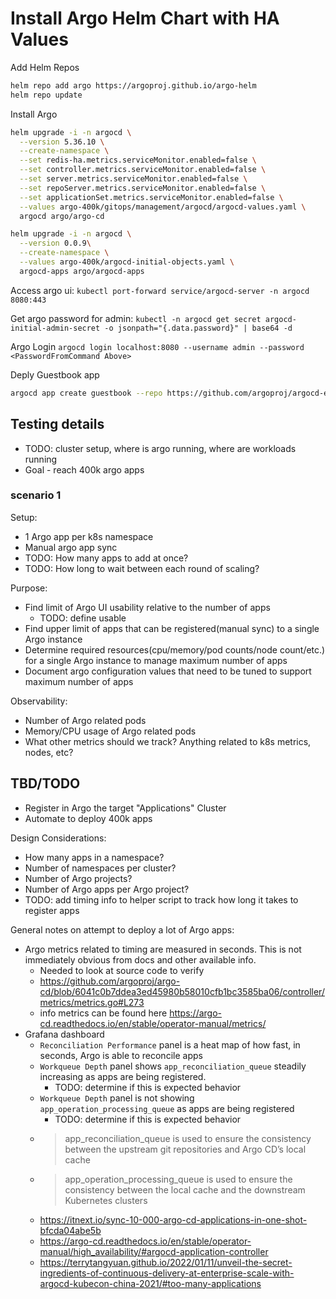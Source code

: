 
# Install Argo Helm Chart with HA Values

Add Helm Repos

```bash
helm repo add argo https://argoproj.github.io/argo-helm
helm repo update
```

Install Argo

```bash
helm upgrade -i -n argocd \
  --version 5.36.10 \
  --create-namespace \
  --set redis-ha.metrics.serviceMonitor.enabled=false \
  --set controller.metrics.serviceMonitor.enabled=false \
  --set server.metrics.serviceMonitor.enabled=false \
  --set repoServer.metrics.serviceMonitor.enabled=false \
  --set applicationSet.metrics.serviceMonitor.enabled=false \
  --values argo-400k/gitops/management/argocd/argocd-values.yaml \
  argocd argo/argo-cd

helm upgrade -i -n argocd \
  --version 0.0.9\
  --create-namespace \
  --values argo-400k/argocd-initial-objects.yaml \
  argocd-apps argo/argocd-apps

```

Access argo ui:
`kubectl port-forward service/argocd-server -n argocd 8080:443`

Get argo password for admin:
`kubectl -n argocd get secret argocd-initial-admin-secret -o jsonpath="{.data.password}" | base64 -d`

Argo Login
`argocd login localhost:8080 --username admin --password <PasswordFromCommand Above>`

Deply Guestbook app

```bash
argocd app create guestbook --repo https://github.com/argoproj/argocd-example-apps.git --path guestbook --sync-policy none --dest-namespace default --dest-server https://kubernetes.default.svc --directory-recurse
```

## Testing details

- TODO: cluster setup, where is argo running, where are workloads running
- Goal - reach 400k argo apps

### scenario 1

Setup:

- 1 Argo app per k8s namespace
- Manual argo app sync
- TODO: How many apps to add at once?
- TODO: How long to wait between each round of scaling?

Purpose:

- Find limit of Argo UI usability relative to the number of apps
  - TODO: define usable
- Find upper limit of apps that can be registered(manual sync) to a single Argo instance
- Determine required resources(cpu/memory/pod counts/node count/etc.) for a single Argo instance to manage maximum number of apps
- Document argo configuration values that need to be tuned to support maximum number of apps

Observability:

- Number of Argo related pods
- Memory/CPU usage of Argo related pods
- What other metrics should we track? Anything related to k8s metrics, nodes, etc?

## TBD/TODO

- Register in Argo the target "Applications" Cluster
- Automate to deploy 400k apps

Design Considerations:

- How many apps in a namespace?
- Number of namespaces per cluster?
- Number of Argo projects?
- Number of Argo apps per Argo project?
- TODO: add timing info to helper script to track how long it takes to register apps

General notes on attempt to deploy a lot of Argo apps:

- Argo metrics related to timing are measured in seconds. This is not immediately obvious from docs and other available info.
  - Needed to look at source code to verify
  - <https://github.com/argoproj/argo-cd/blob/6041c0b7ddea3ed45980b58010cfb1bc3585ba06/controller/metrics/metrics.go#L273>
  - info metrics can be found here <https://argo-cd.readthedocs.io/en/stable/operator-manual/metrics/>
- Grafana dashboard
  - `Reconciliation Performance` panel is a heat map of how fast, in seconds, Argo is able to reconcile apps
  - `Workqueue Depth` panel shows `app_reconciliation_queue` steadily increasing as apps are being registered.
    - TODO: determine if this is expected behavior
  - `Workqueue Depth` panel is not showing `app_operation_processing_queue` as apps are being registered
    - TODO: determine if this is expected behavior
  - > app_reconciliation_queue is used to ensure the consistency between the upstream git repositories and Argo CD’s local cache
  - > app_operation_processing_queue is used to ensure the consistency between the local cache and the downstream Kubernetes clusters
  - <https://itnext.io/sync-10-000-argo-cd-applications-in-one-shot-bfcda04abe5b>
  - <https://argo-cd.readthedocs.io/en/stable/operator-manual/high_availability/#argocd-application-controller>
  - <https://terrytangyuan.github.io/2022/01/11/unveil-the-secret-ingredients-of-continuous-delivery-at-enterprise-scale-with-argocd-kubecon-china-2021/#too-many-applications>
